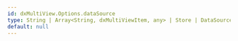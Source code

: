 ```yaml
---
id: dxMultiView.Options.dataSource
type: String | Array<String, dxMultiViewItem, any> | Store | DataSource | DataSource_Options | null
default: null
---
```

